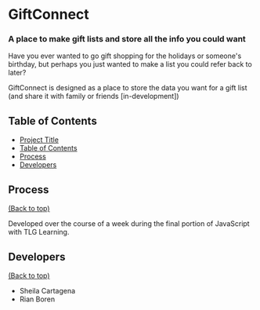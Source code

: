 
# GiftConnect

### A place to make gift lists and store all the info you could want

Have you ever wanted to go gift shopping for the holidays or someone's birthday, but perhaps you just wanted to make a list you could refer back to later?

GiftConnect is designed as a place to store the data you want for a gift list (and share it with family or friends [in-development])

## Table of Contents

- [Project Title](#project-title)
- [Table of Contents](#table-of-contents)
- [Process](#process)
- [Developers](#developers)

## Process
[(Back to top)](#table-of-contents)

Developed over the course of a week during the final portion of JavaScript with TLG Learning. 

## Developers
[(Back to top)](#table-of-contents)

- Sheila Cartagena
- Rian Boren
